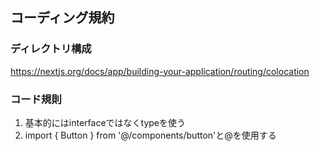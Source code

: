 ## コーディング規約

### ディレクトリ構成

https://nextjs.org/docs/app/building-your-application/routing/colocation

### コード規則

1. 基本的にはinterfaceではなくtypeを使う
2. import { Button } from '@/components/button'と@を使用する
